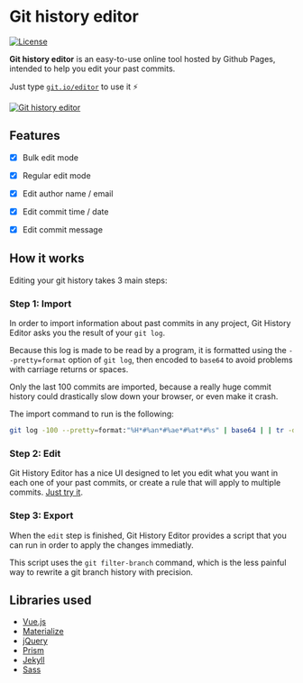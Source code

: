 # Git history editor

[![License](https://flat.badgen.net/github/license/bokub/git-history-editor?color=f49068)](https://raw.githubusercontent.com/bokub/git-history-editor/master/LICENSE)

**Git history editor** is an easy-to-use online tool hosted by Github Pages, intended to help you edit your past commits.

Just type [`git.io/editor`](https://git.io/editor) to use it ⚡️

[![Git history editor](http://bit.ly/2eOyTGA)](https://git.io/editor)


## Features

- [X] Bulk edit mode
- [x] Regular edit mode
- [x] Edit author name / email
- [x] Edit commit time / date
- [x] Edit commit message


## How it works

Editing your git history takes 3 main steps:


### Step 1: Import

In order to import information about past commits in any project, Git History Editor asks you the result of your `git log`.

Because this log is made to be read by a program, it is formatted using the `--pretty=format` option of `git log`, then encoded
to `base64` to avoid problems with carriage returns or spaces. 

Only the last 100 commits are imported, because a really huge commit history could drastically slow down your browser, or even make it crash.

The import command to run is the following:

```bash
git log -100 --pretty=format:"%H*#%an*#%ae*#%at*#%s" | base64 | | tr -d "\n"
```


### Step 2: Edit

Git History Editor has a nice UI designed to let you edit what you want in each one of your past commits, or create a rule that will apply to multiple commits. [Just try it](https://git.io/editor).


### Step 3: Export

When the `edit` step is finished, Git History Editor provides a script that you can run in order to apply the changes immediatly.

This script uses the `git filter-branch` command, which is the less painful way to rewrite a git branch history with precision.


## Libraries used

- [Vue.js](https://github.com/vuejs/vue)
- [Materialize](https://github.com/Dogfalo/materialize)
- [jQuery](https://github.com/jquery/jquery)
- [Prism](https://github.com/PrismJS/prism)
- [Jekyll](https://github.com/jekyll/jekyll)
- [Sass](https://github.com/sass/sass)
